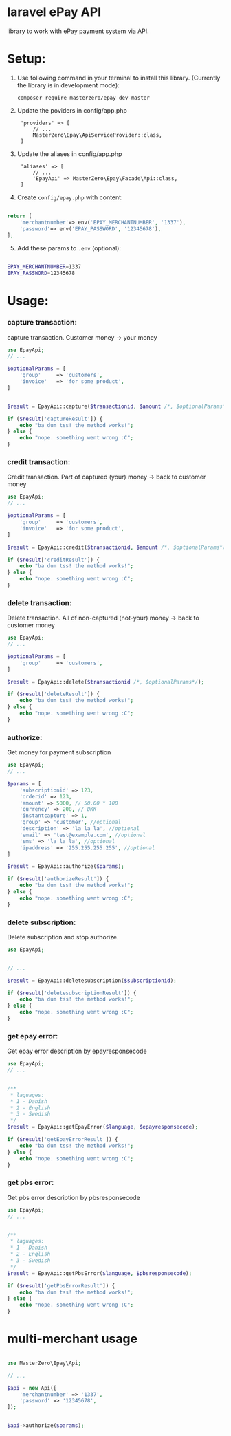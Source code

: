 # laravel ePay API
library to work with ePay payment system via API.

# Setup:
1. Use following command in your terminal to install this library. (Currently the library is in development mode):

    `composer require masterzero/epay dev-master`

2. Update the poviders in config/app.php

        'providers' => [
            // ...
            MasterZero\Epay\ApiServiceProvider::class,
        ]

3. Update the aliases in config/app.php

        'aliases' => [
            // ...
            'EpayApi' => MasterZero\Epay\Facade\Api::class,
        ]

4. Create `config/epay.php` with content:

```php

return [
    'merchantnumber'=> env('EPAY_MERCHANTNUMBER', '1337'),
    'password'=> env('EPAY_PASSWORD', '12345678'),
];

```

5. Add these params to `.env` (optional):

```sh

EPAY_MERCHANTNUMBER=1337
EPAY_PASSWORD=12345678

```

# Usage:

### capture transaction:
capture transaction. Customer money -> your money
```php
use EpayApi;
// ...

$optionalParams = [
    'group'     => 'customers',
    'invoice'   => 'for some product',
]


$result = EpayApi::capture($transactionid, $amount /*, $optionalParams*/);

if ($result['captureResult']) {
    echo "ba dum tss! the method works!";
} else {
    echo "nope. something went wrong :C";
}

```


### credit transaction:
Credit transaction. Part of captured (your) money -> back to customer money
```php
use EpayApi;
// ...

$optionalParams = [
    'group'     => 'customers',
    'invoice'   => 'for some product',
]

$result = EpayApi::credit($transactionid, $amount /*, $optionalParams*/);

if ($result['creditResult']) {
    echo "ba dum tss! the method works!";
} else {
    echo "nope. something went wrong :C";
}

```

### delete transaction:
Delete transaction. All of non-captured (not-your) money -> back to customer money
```php
use EpayApi;
// ...

$optionalParams = [
    'group'     => 'customers',
]

$result = EpayApi::delete($transactionid /*, $optionalParams*/);

if ($result['deleteResult']) {
    echo "ba dum tss! the method works!";
} else {
    echo "nope. something went wrong :C";
}

```



### authorize:
Get money for payment subscription
```php
use EpayApi;
// ...

$params = [
    'subscriptionid' => 123,
    'orderid' => 123,
    'amount' => 5000, // 50.00 * 100 
    'currency' => 208, // DKK
    'instantcapture' => 1,
    'group' => 'customer', //optional
    'description' => 'la la la', //optional
    'email' => 'test@example.com', //optional
    'sms' => 'la la la', //optional
    'ipaddress' => '255.255.255.255', //optional
]

$result = EpayApi::authorize($params);

if ($result['authorizeResult']) {
    echo "ba dum tss! the method works!";
} else {
    echo "nope. something went wrong :C";
}

```



### delete subscription:
Delete subscription and stop authorize.
```php
use EpayApi;


// ...

$result = EpayApi::deletesubscription($subscriptionid);

if ($result['deletesubscriptionResult']) {
    echo "ba dum tss! the method works!";
} else {
    echo "nope. something went wrong :C";
}

```


### get epay error:
Get epay error description by epayresponsecode
```php
use EpayApi;
// ...


/**
 * laguages:
 * 1 - Danish
 * 2 - English
 * 3 - Swedish
 */
$result = EpayApi::getEpayError($language, $epayresponsecode);

if ($result['getEpayErrorResult']) {
    echo "ba dum tss! the method works!";
} else {
    echo "nope. something went wrong :C";
}
```

### get pbs error:
Get pbs error description by pbsresponsecode
```php
use EpayApi;
// ...


/**
 * laguages:
 * 1 - Danish
 * 2 - English
 * 3 - Swedish
 */
$result = EpayApi::getPbsError($language, $pbsresponsecode);

if ($result['getPbsErrorResult']) {
    echo "ba dum tss! the method works!";
} else {
    echo "nope. something went wrong :C";
}
```


# multi-merchant usage

```php

use MasterZero\Epay\Api;

// ...

$api = new Api([
    'merchantnumber' => '1337',
    'password' => '12345678',
]);


$api->authorize($params);

```